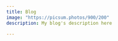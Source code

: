 ```yaml
---
title: Blog
image: "https://picsum.photos/900/200"
description: My blog's description here

---
```

